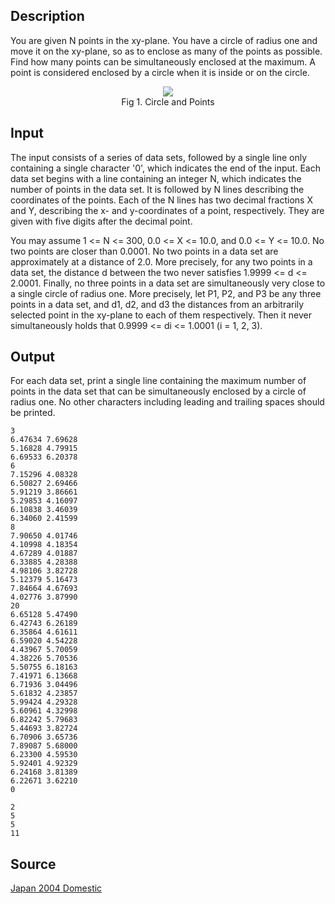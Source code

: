 <h2>Description</h2><p>You are given N points in the xy-plane. You have a circle of radius one and move it on the xy-plane, so as to enclose as many of the points as possible. Find how many points can be simultaneously enclosed at the maximum. A point is considered enclosed by a circle when it is inside or on the circle. 
</p><center><img src="images/1981_1.jpg">
<br>Fig 1. Circle and Points</center><p>
</p><h2>Input</h2><p>The input consists of a series of data sets, followed by a single line only containing a single character '0', which indicates the end of the input. Each data set begins with a line containing an integer N, which indicates the number of points in the data set. It is followed by N lines describing the coordinates of the points. Each of the N lines has two decimal fractions X and Y, describing the x- and y-coordinates of a point, respectively. They are given with five digits after the decimal point. 
</p>
You may assume 1 &lt;= N &lt;= 300, 0.0 &lt;= X &lt;= 10.0, and 0.0 &lt;= Y &lt;= 10.0. No two points are closer than 0.0001. No two points in a data set are approximately at a distance of 2.0. More precisely, for any two points in a data set, the distance d between the two never satisfies 1.9999 &lt;= d &lt;= 2.0001. Finally, no three points in a data set are simultaneously very close to a single circle of radius one. More precisely, let P1, P2, and P3 be any three points in a data set, and d1, d2, and d3 the distances from an arbitrarily selected point in the xy-plane to each of them respectively. Then it never simultaneously holds that 0.9999 &lt;= di &lt;= 1.0001 (i = 1, 2, 3). 
<h2>Output</h2><p>For each data set, print a single line containing the maximum number of points in the data set that can be simultaneously enclosed by a circle of radius one. No other characters including leading and trailing spaces should be printed. </p><pre><code class="language-input1">3
6.47634 7.69628
5.16828 4.79915
6.69533 6.20378
6
7.15296 4.08328
6.50827 2.69466
5.91219 3.86661
5.29853 4.16097
6.10838 3.46039
6.34060 2.41599
8
7.90650 4.01746
4.10998 4.18354
4.67289 4.01887
6.33885 4.28388
4.98106 3.82728
5.12379 5.16473
7.84664 4.67693
4.02776 3.87990
20
6.65128 5.47490
6.42743 6.26189
6.35864 4.61611
6.59020 4.54228
4.43967 5.70059
4.38226 5.70536
5.50755 6.18163
7.41971 6.13668
6.71936 3.04496
5.61832 4.23857
5.99424 4.29328
5.60961 4.32998
6.82242 5.79683
5.44693 3.82724
6.70906 3.65736
7.89087 5.68000
6.23300 4.59530
5.92401 4.92329
6.24168 3.81389
6.22671 3.62210
0
</code></pre><pre><code class="language-output1">2
5
5
11
</code></pre><h2>Source</h2><a href="searchproblem?field=source&amp;key=Japan+2004+Domestic">Japan 2004 Domestic</a>